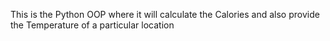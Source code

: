 This is the Python OOP where it will calculate the Calories and also provide the Temperature
of a particular location
